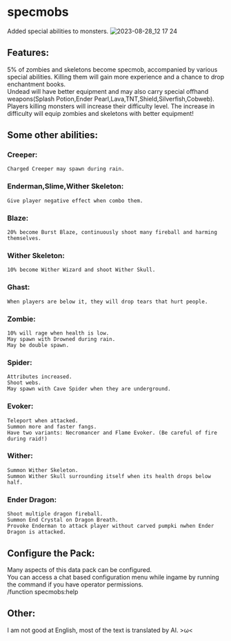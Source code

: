 # specmobs
Added special abilities to monsters.
![2023-08-28_12 17 24](https://github.com/HanalinchEve/specmobs/assets/85469964/be6841f9-69f8-43a4-aa44-b9c8060c02af)

## Features:
5% of zombies and skeletons become specmob, accompanied by various special abilities. Killing them will gain more experience and a chance to drop enchantment books.  
Undead will have better equipment and may also carry special offhand weapons(Splash Potion,Ender Pearl,Lava,TNT,Shield,Silverfish,Cobweb).  
Players killing monsters will increase their difficulty level. The increase in difficulty will equip zombies and skeletons with better equipment!  

## Some other abilities:
###  Creeper:
    Charged Creeper may spawn during rain.  
###  Enderman,Slime,Wither Skeleton:
    Give player negative effect when combo them.  
###  Blaze:
    20% become Burst Blaze, continuously shoot many fireball and harming themselves.  
###  Wither Skeleton:
    10% become Wither Wizard and shoot Wither Skull.  
###  Ghast:
    When players are below it, they will drop tears that hurt people.  
###  Zombie:
    10% will rage when health is low.  
    May spawn with Drowned during rain.  
    May be double spawn.  
###  Spider:
    Attributes increased.  
    Shoot webs.  
    May spawn with Cave Spider when they are underground.  
###  Evoker:
    Teleport when attacked.  
    Summon more and faster fangs.  
    Have two variants: Necromancer and Flame Evoker. (Be careful of fire during raid!)  
###  Wither:
    Summon Wither Skeleton.  
    Summon Wither Skull surrounding itself when its health drops below half.  
###  Ender Dragon:
    Shoot multiple dragon fireball.  
    Summon End Crystal on Dragon Breath.  
    Provoke Enderman to attack player without carved pumpki nwhen Ender Dragon is attacked.  

## Configure the Pack:
Many aspects of this data pack can be configured.  
You can access a chat based configuration menu while ingame by running the command if you have operator permissions.  
/function specmobs:help  

## Other:
I am not good at English, most of the text is translated by AI. >ω<
